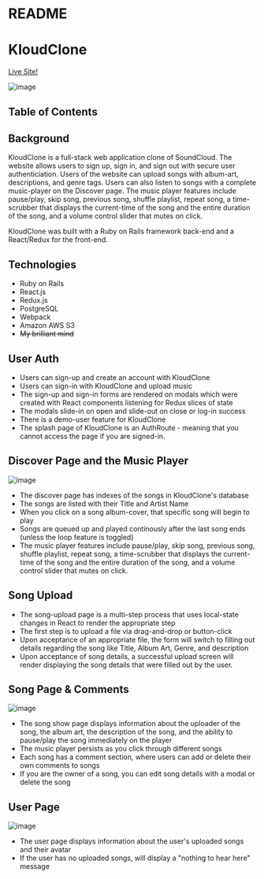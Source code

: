 # README

# KloudClone

[Live Site!](https://kloudclone.herokuapp.com/#/)

![image](https://user-images.githubusercontent.com/74939594/122449020-65245280-cf73-11eb-810d-ac4efc6a1242.png)

## Table of Contents


## Background
KloudClone is a full-stack web application clone of SoundCloud. The website allows users to sign up, sign in, and sign out with secure user authenticiation. Users of the website can upload songs with album-art, descriptions, and genre tags. Users can also listen to songs with a complete music-player on the Discover page. The music player features include pause/play, skip song, previous song, shuffle playlist, repeat song, a time-scrubber that displays the current-time of the song and the entire duration of the song, and a volume control slider that mutes on click. 

KloudClone was built with a Ruby on Rails framework back-end and a React/Redux for the front-end. 

## Technologies

* Ruby on Rails
* React.js
* Redux.js
* PostgreSQL
* Webpack
* Amazon AWS S3
* ~~My brilliant mind~~


## User Auth

* Users can sign-up and create an account with KloudClone
* Users can sign-in with KloudClone and upload music
* The sign-up and sign-in forms are rendered on modals which were created with React components listening for Redux slices of state
* The modals slide-in on open and slide-out on close or log-in success
* There is a demo-user feature for KloudClone
* The splash page of KloudClone is an AuthRoute - meaning that you cannot access the page if you are signed-in.

## Discover Page and the Music Player

![image](https://user-images.githubusercontent.com/74939594/122449053-71a8ab00-cf73-11eb-81bc-1721fa27e8ce.png)

* The discover page has indexes of the songs in KloudClone's database
* The songs are listed with their Title and Artist Name
* When you click on a song album-cover, that specific song will begin to play
* Songs are queued up and played continously after the last song ends (unless the loop feature is toggled)
* The music player features include pause/play, skip song, previous song, shuffle playlist, repeat song, a time-scrubber that displays the current-time of the song and the entire duration of the song, and a volume control slider that mutes on click. 

## Song Upload

* The song-upload page is a multi-step process that uses local-state changes in React to render the appropriate step
* The first step is to upload a file via drag-and-drop or button-click
* Upon acceptance of an appropriate file, the form will switch to filling out details regarding the song like Title, Album Art, Genre, and description
* Upon acceptance of song details, a successful upload screen will render displaying the song details that were filled out by the user.


## Song Page & Comments

![image](https://user-images.githubusercontent.com/74939594/122449171-8edd7980-cf73-11eb-93dd-516d85a365ab.png)

* The song show page displays information about the uploader of the song, the album art,  the description of the song, and the ability to pause/play the song immediately on the player
* The music player persists as you click through different songs
* Each song has a comment section, where users can add or delete their own comments to songs
* If you are the owner of a song, you can edit song details with a modal or delete the song

## User Page

![image](https://user-images.githubusercontent.com/74939594/122449217-9dc42c00-cf73-11eb-9f1b-28100e964ca0.png)


* The user page displays information about the user's uploaded songs and their avatar
* If the user has no uploaded songs, will display a "nothing to hear here" message

